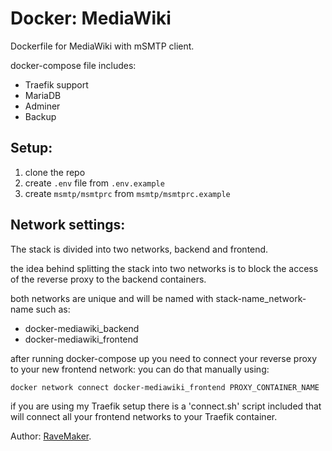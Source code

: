 # Docker: MediaWiki
Dockerfile for MediaWiki with mSMTP client.

docker-compose file includes:
 - Traefik support
 - MariaDB
 - Adminer
 - Backup

## Setup:
1. clone the repo
2. create `.env` file from `.env.example`
3. create `msmtp/msmtprc` from `msmtp/msmtprc.example`

## Network settings:
The stack is divided into two networks, backend and frontend.

the idea behind splitting the stack into two networks
is to block the access of the reverse proxy to the backend containers.

both networks are unique and will be named with stack-name_network-name such as:

- docker-mediawiki_backend
- docker-mediawiki_frontend

after running docker-compose up you need to connect your reverse proxy to your new frontend network:
 you can do that manually using:

```
docker network connect docker-mediawiki_frontend PROXY_CONTAINER_NAME
```

if you are using my Traefik setup there is a 'connect.sh' script included
that will connect all your frontend networks to your Traefik container.

Author: [RaveMaker][RaveMaker].

[RaveMaker]: http://ravemaker.net
 